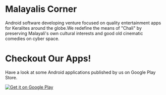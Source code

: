 # Malayalis Corner

Android software developing venture focused on quality entertainment apps for Keralites around the globe.We redefine the means of "Chali" by preserving Malayali's own cultural interests and good old cinematic comedies on cyber space.

# Checkout Our Apps!

Have a look at some Android applications published by us on Google Play Store.

<a href='https://play.google.com/store/apps/developer?id=Malayalify+SoftLab&pcampaignid=pcampaignidMKT-Other-global-all-co-prtnr-py-PartBadge-Mar2515-1'><img alt='Get it on Google Play' src='https://play.google.com/intl/en_us/badges/static/images/badges/en_badge_web_generic.png'/></a>
